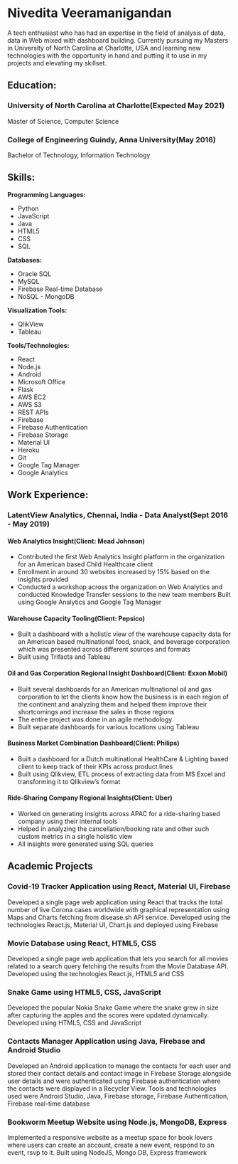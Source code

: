# Nivedita Veeramanigandan
A tech enthusiast who has had an expertise in the field of analysis of data, data in Web mixed with dashboard building. Currently pursuing my Masters in University of North Carolina at Charlotte, USA and learning new technologies with the opportunity in hand and putting it to use in my projects and elevating my skillset.

## Education:
### University of North Carolina at Charlotte(Expected May 2021)
Master of Science, Computer Science
### College of Engineering Guindy, Anna University(May 2016)
Bachelor of Technology, Information Technology

## Skills:
**Programming Languages:**
* Python
* JavaScript
* Java
* HTML5
* CSS
* SQL

**Databases:**
* Oracle SQL
* MySQL
* Firebase Real-time Database
* NoSQL - MongoDB

**Visualization Tools:**
* QlikView
* Tableau

**Tools/Technologies:**
* React
* Node.js
* Android
* Microsoft Office
* Flask
* AWS EC2
* AWS S3
* REST APIs
* Firebase
* Firebase Authentication
* Firebase Storage
* Material UI
* Heroku
* Git
* Google Tag Manager
* Google Analytics


## Work Experience:
### LatentView Analytics, Chennai, India - Data Analyst(Sept 2016 - May 2019)
#### Web Analytics Insight(Client: Mead Johnson)
* Contributed the first Web Analytics Insight platform in the organization for an American based Child Healthcare client
* Enrollment in around 30 websites increased by 15% based on the insights provided
* Conducted a workshop across the organization on Web Analytics and conducted Knowledge Transfer sessions to the new team members
  Built using Google Analytics and Google Tag Manager
#### Warehouse Capacity Tooling(Client: Pepsico)
* Built a dashboard with a holistic view of the warehouse capacity data for an American based multinational food, snack, and beverage corporation which was       presented across different sources and formats
* Built using Trifacta and Tableau
#### Oil and Gas Corporation Regional Insight Dashboard(Client: Exxon Mobil)
* Built several dashboards for an American multinational oil and gas corporation to let the clients know how the business is in each region of the continent     and analyzing them and helped them improve their shortcomings and increase the sales in those regions
* The entire project was done in an agile methodology
* Built separate dashboards for various locations using Tableau 
#### Business Market Combination Dashboard(Client: Philips)
* Built a dashboard for a Dutch multinational HealthCare & Lighting based client to keep track of their KPIs across product lines
* Built using Qlikview, ETL process of extracting data from MS Excel and transforming it to Qlikview’s format
#### Ride-Sharing Company Regional Insights(Client: Uber)
* Worked on generating insights across APAC for a ride-sharing based company using their internal tools
* Helped in analyzing the cancellation/booking rate and other such custom metrics in a single holistic view
* All insights were generated using SQL queries

## Academic Projects
### Covid-19 Tracker Application using React, Material UI, Firebase
Developed a single page web application using React that tracks the total number of live Corona cases worldwide with graphical representation using Maps and Charts fetching from disease.sh API service. Developed using the technologies React.js, Material UI, Chart.js and deployed using Firebase

### Movie Database using React, HTML5, CSS
Developed a single page web application that lets you search for all movies related to a search query fetching the results from the Movie Database API. Developed using the technologies React.js, HTML5 and CSS

### Snake Game using HTML5, CSS, JavaScript
Developed the popular Nokia Snake Game where the snake grew in size after capturing the apples and the scores were updated dynamically. Developed using HTML5, CSS and JavaScript

### Contacts Manager Application using Java, Firebase and Android Studio
Developed an Android application to manage the contacts for each user and stored their contact details and contact image in Firebase Storage alongside user details and were authenticated using Firebase authentication where the contacts were displayed in a Recycler View. Tools and technologies used were Android Studio, Java, Firebase storage, Firebase Authentication, Firebase real-time database

### Bookworm Meetup Website using Node.js, MongoDB, Express
Implemented a responsive website as a meetup space for book lovers where users can create an account, create a new event, respond to an event, rsvp to it. Built using NodeJS, Mongo DB, Express framework

